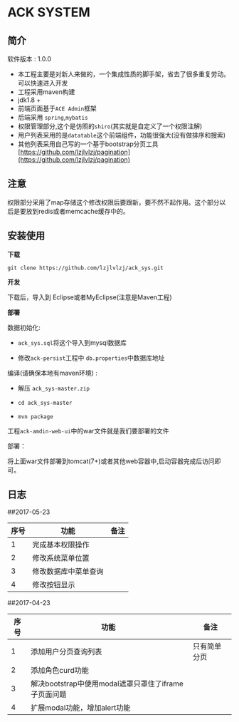 ACK SYSTEM
==========

简介
----

软件版本 : 1.0.0

* 本工程主要是对新人来做的，一个集成性质的脚手架，省去了很多重复劳动。可以快速进入开发
* 工程采用maven构建
* jdk1.8 + 
* 前端页面基于`ACE Admin`框架
* 后端采用 `spring`,`mybatis`
* 权限管理部分,这个是仿照的`shiro`(其实就是自定义了一个权限注解)
* 用户列表采用的是`datatable`这个前端组件，功能很强大(没有做排序和搜索)
* 其他列表采用自己写的一个基于bootstrap分页工具[https://github.com/lzjlvlzj/pagination](https://github.com/lzjlvlzj/pagination)

注意
--
权限部分采用了map存储这个修改权限后要跟新，要不然不起作用。这个部分以后是要放到redis或者memcache缓存中的。

安装使用
------
**下载**

`git clone https://github.com/lzjlvlzj/ack_sys.git`

**开发**

下载后，导入到 Eclipse或者MyEclipse(注意是Maven工程)

**部署**

数据初始化:

* `ack_sys.sql`将这个导入到mysql数据库

* 修改`ack-persist`工程中 `db.properties`中数据库地址

编译(请确保本地有maven环境) : 

* 解压 `ack_sys-master.zip`
 
* `cd ack_sys-master`

* `mvn package`

工程`ack-amdin-web-ui`中的war文件就是我们要部署的文件

部署：

将上面war文件部署到tomcat(7+)或者其他web容器中,启动容器完成后访问即可。

日志
----
##2017-05-23

|序号|功能|备注|
|--|--|--|
|1|完成基本权限操作||
|2|修改系统菜单位置||
|3|修改数据库中菜单查询||
|4|修改按钮显示||

##2017-04-23

|序号|功能|备注|
|--|--|--|
|1|添加用户分页查询列表|只有简单分页|
|2|添加角色curd功能||
|3|解决bootstrap中使用modal遮罩只罩住了iframe子页面问题||
|4|扩展modal功能，增加alert功能||
